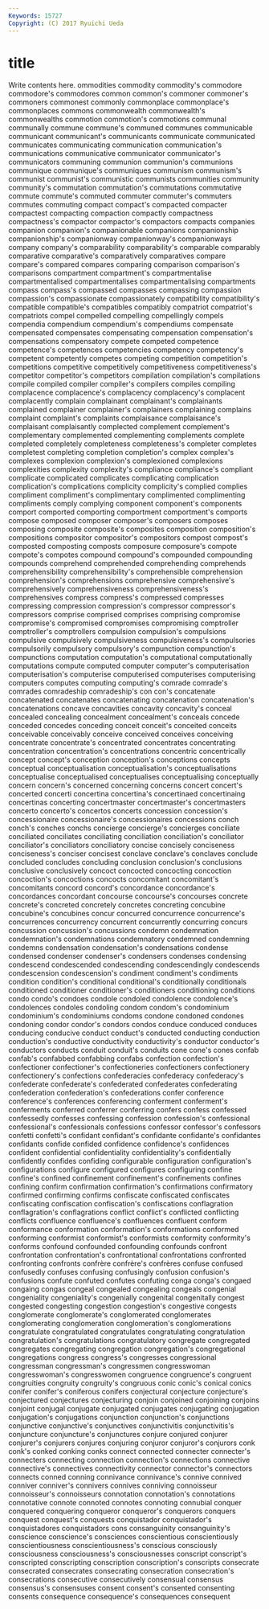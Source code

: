 ```yaml
---
Keywords: 15727 
Copyright: (C) 2017 Ryuichi Ueda
---
```


# title

Write contents here.
ommodities commodity commodity's commodore commodore's commodores common
common's commoner commoner's commoners commonest commonly commonplace commonplace's commonplaces commons
commonwealth commonwealth's commonwealths commotion commotion's commotions communal communally commune commune's
communed communes communicable communicant communicant's communicants communicate communicated communicates communicating
communication communication's communications communicative communicator communicator's communicators communing communion communion's
communions communique communique's communiques communism communism's communist communist's communistic communists
communities community community's commutation commutation's commutations commutative commute commute's commuted
commuter commuter's commuters commutes commuting compact compact's compacted compacter compactest
compacting compaction compactly compactness compactness's compactor compactor's compactors compacts companies
companion companion's companionable companions companionship companionship's companionway companionway's companionways company
company's comparability comparability's comparable comparably comparative comparative's comparatively comparatives compare
compare's compared compares comparing comparison comparison's comparisons compartment compartment's compartmentalise
compartmentalised compartmentalises compartmentalising compartments compass compass's compassed compasses compassing compassion
compassion's compassionate compassionately compatibility compatibility's compatible compatible's compatibles compatibly compatriot
compatriot's compatriots compel compelled compelling compellingly compels compendia compendium compendium's
compendiums compensate compensated compensates compensating compensation compensation's compensations compensatory compete
competed competence competence's competences competencies competency competency's competent competently competes
competing competition competition's competitions competitive competitively competitiveness competitiveness's competitor competitor's
competitors compilation compilation's compilations compile compiled compiler compiler's compilers compiles
compiling complacence complacence's complacency complacency's complacent complacently complain complainant complainant's
complainants complained complainer complainer's complainers complaining complains complaint complaint's complaints
complaisance complaisance's complaisant complaisantly complected complement complement's complementary complemented complementing
complements complete completed completely completeness completeness's completer completes completest completing
completion completion's complex complex's complexes complexion complexion's complexioned complexions complexities
complexity complexity's compliance compliance's compliant complicate complicated complicates complicating complication
complication's complications complicity complicity's complied complies compliment compliment's complimentary complimented
complimenting compliments comply complying component component's components comport comported comporting
comportment comportment's comports compose composed composer composer's composers composes composing
composite composite's composites composition composition's compositions compositor compositor's compositors compost
compost's composted composting composts composure composure's compote compote's compotes compound
compound's compounded compounding compounds comprehend comprehended comprehending comprehends comprehensibility comprehensibility's
comprehensible comprehension comprehension's comprehensions comprehensive comprehensive's comprehensively comprehensiveness comprehensiveness's comprehensives
compress compress's compressed compresses compressing compression compression's compressor compressor's compressors
comprise comprised comprises comprising compromise compromise's compromised compromises compromising comptroller
comptroller's comptrollers compulsion compulsion's compulsions compulsive compulsively compulsiveness compulsiveness's compulsories
compulsorily compulsory compulsory's compunction compunction's compunctions computation computation's computational computationally
computations compute computed computer computer's computerisation computerisation's computerise computerised computerises
computerising computers computes computing computing's comrade comrade's comrades comradeship comradeship's
con con's concatenate concatenated concatenates concatenating concatenation concatenation's concatenations concave
concavities concavity concavity's conceal concealed concealing concealment concealment's conceals concede
conceded concedes conceding conceit conceit's conceited conceits conceivable conceivably conceive
conceived conceives conceiving concentrate concentrate's concentrated concentrates concentrating concentration concentration's
concentrations concentric concentrically concept concept's conception conception's conceptions concepts conceptual
conceptualisation conceptualisation's conceptualisations conceptualise conceptualised conceptualises conceptualising conceptually concern concern's
concerned concerning concerns concert concert's concerted concerti concertina concertina's concertinaed
concertinaing concertinas concerting concertmaster concertmaster's concertmasters concerto concerto's concertos concerts
concession concession's concessionaire concessionaire's concessionaires concessions conch conch's conches conchs
concierge concierge's concierges conciliate conciliated conciliates conciliating conciliation conciliation's conciliator
conciliator's conciliators conciliatory concise concisely conciseness conciseness's conciser concisest conclave
conclave's conclaves conclude concluded concludes concluding conclusion conclusion's conclusions conclusive
conclusively concoct concocted concocting concoction concoction's concoctions concocts concomitant concomitant's
concomitants concord concord's concordance concordance's concordances concordant concourse concourse's concourses
concrete concrete's concreted concretely concretes concreting concubine concubine's concubines concur
concurred concurrence concurrence's concurrences concurrency concurrent concurrently concurring concurs concussion
concussion's concussions condemn condemnation condemnation's condemnations condemnatory condemned condemning condemns
condensation condensation's condensations condense condensed condenser condenser's condensers condenses condensing
condescend condescended condescending condescendingly condescends condescension condescension's condiment condiment's condiments
condition condition's conditional conditional's conditionally conditionals conditioned conditioner conditioner's conditioners
conditioning conditions condo condo's condoes condole condoled condolence condolence's condolences
condoles condoling condom condom's condominium condominium's condominiums condoms condone condoned
condones condoning condor condor's condors condos conduce conduced conduces conducing
conducive conduct conduct's conducted conducting conduction conduction's conductive conductivity conductivity's
conductor conductor's conductors conducts conduit conduit's conduits cone cone's cones
confab confab's confabbed confabbing confabs confection confection's confectioner confectioner's confectioneries
confectioners confectionery confectionery's confections confederacies confederacy confederacy's confederate confederate's confederated
confederates confederating confederation confederation's confederations confer conference conference's conferences conferencing
conferment conferment's conferments conferred conferrer conferring confers confess confessed confessedly
confesses confessing confession confession's confessional confessional's confessionals confessions confessor confessor's
confessors confetti confetti's confidant confidant's confidante confidante's confidantes confidants confide
confided confidence confidence's confidences confident confidential confidentiality confidentiality's confidentially confidently
confides confiding configurable configuration configuration's configurations configure configured configures configuring
confine confine's confined confinement confinement's confinements confines confining confirm confirmation
confirmation's confirmations confirmatory confirmed confirming confirms confiscate confiscated confiscates confiscating
confiscation confiscation's confiscations conflagration conflagration's conflagrations conflict conflict's conflicted conflicting
conflicts confluence confluence's confluences confluent conform conformance conformation conformation's conformations
conformed conforming conformist conformist's conformists conformity conformity's conforms confound confounded
confounding confounds confront confrontation confrontation's confrontational confrontations confronted confronting confronts
confrère confrère's confrères confuse confused confusedly confuses confusing confusingly confusion
confusion's confusions confute confuted confutes confuting conga conga's congaed congaing
congas congeal congealed congealing congeals congenial congeniality congeniality's congenially congenital
congenitally congest congested congesting congestion congestion's congestive congests conglomerate conglomerate's
conglomerated conglomerates conglomerating conglomeration conglomeration's conglomerations congratulate congratulated congratulates congratulating
congratulation congratulation's congratulations congratulatory congregate congregated congregates congregating congregation congregation's
congregational congregations congress congress's congresses congressional congressman congressman's congressmen congresswoman
congresswoman's congresswomen congruence congruence's congruent congruities congruity congruity's congruous conic
conic's conical conics conifer conifer's coniferous conifers conjectural conjecture conjecture's
conjectured conjectures conjecturing conjoin conjoined conjoining conjoins conjoint conjugal conjugate
conjugated conjugates conjugating conjugation conjugation's conjugations conjunction conjunction's conjunctions conjunctive
conjunctive's conjunctives conjunctivitis conjunctivitis's conjuncture conjuncture's conjunctures conjure conjured conjurer
conjurer's conjurers conjures conjuring conjuror conjuror's conjurors conk conk's conked
conking conks connect connected connecter connecter's connecters connecting connection connection's
connections connective connective's connectives connectivity connector connector's connectors connects conned
conning connivance connivance's connive connived conniver conniver's connivers connives conniving
connoisseur connoisseur's connoisseurs connotation connotation's connotations connotative connote connoted connotes
connoting connubial conquer conquered conquering conqueror conqueror's conquerors conquers conquest
conquest's conquests conquistador conquistador's conquistadores conquistadors cons consanguinity consanguinity's conscience
conscience's consciences conscientious conscientiously conscientiousness conscientiousness's conscious consciously consciousness consciousness's
consciousnesses conscript conscript's conscripted conscripting conscription conscription's conscripts consecrate consecrated
consecrates consecrating consecration consecration's consecrations consecutive consecutively consensual consensus consensus's
consensuses consent consent's consented consenting consents consequence consequence's consequences consequent
